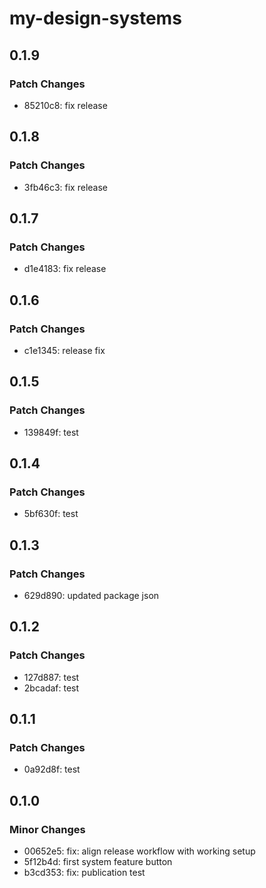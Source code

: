 # my-design-systems

## 0.1.9

### Patch Changes

- 85210c8: fix release

## 0.1.8

### Patch Changes

- 3fb46c3: fix release

## 0.1.7

### Patch Changes

- d1e4183: fix release

## 0.1.6

### Patch Changes

- c1e1345: release fix

## 0.1.5

### Patch Changes

- 139849f: test

## 0.1.4

### Patch Changes

- 5bf630f: test

## 0.1.3

### Patch Changes

- 629d890: updated package json

## 0.1.2

### Patch Changes

- 127d887: test
- 2bcadaf: test

## 0.1.1

### Patch Changes

- 0a92d8f: test

## 0.1.0

### Minor Changes

- 00652e5: fix: align release workflow with working setup
- 5f12b4d: first system feature button
- b3cd353: fix: publication test
